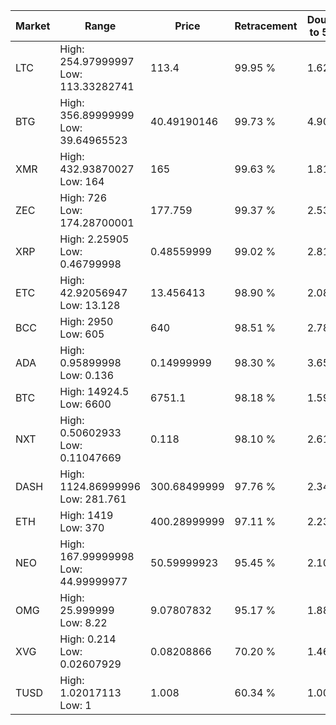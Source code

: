 | Market | Range | Price| Retracement | Doubles to 50% |
| --- | --- | --- | --- | --- |
| LTC | High: 254.97999997<br />Low: 113.33282741 | 113.4 | 99.95 % | 1.62 |
| BTG | High: 356.89999999<br />Low: 39.64965523 | 40.49190146 | 99.73 % | 4.90 |
| XMR | High: 432.93870027<br />Low: 164 | 165 | 99.63 % | 1.81 |
| ZEC | High: 726<br />Low: 174.28700001 | 177.759 | 99.37 % | 2.53 |
| XRP | High: 2.25905<br />Low: 0.46799998 | 0.48559999 | 99.02 % | 2.81 |
| ETC | High: 42.92056947<br />Low: 13.128 | 13.456413 | 98.90 % | 2.08 |
| BCC | High: 2950<br />Low: 605 | 640 | 98.51 % | 2.78 |
| ADA | High: 0.95899998<br />Low: 0.136 | 0.14999999 | 98.30 % | 3.65 |
| BTC | High: 14924.5<br />Low: 6600 | 6751.1 | 98.18 % | 1.59 |
| NXT | High: 0.50602933<br />Low: 0.11047669 | 0.118 | 98.10 % | 2.61 |
| DASH | High: 1124.86999996<br />Low: 281.761 | 300.68499999 | 97.76 % | 2.34 |
| ETH | High: 1419<br />Low: 370 | 400.28999999 | 97.11 % | 2.23 |
| NEO | High: 167.99999998<br />Low: 44.99999977 | 50.59999923 | 95.45 % | 2.10 |
| OMG | High: 25.999999<br />Low: 8.22 | 9.07807832 | 95.17 % | 1.88 |
| XVG | High: 0.214<br />Low: 0.02607929 | 0.08208866 | 70.20 % | 1.46 |
| TUSD | High: 1.02017113<br />Low: 1 | 1.008 | 60.34 % | 1.00 |
